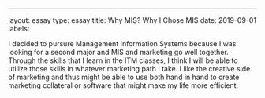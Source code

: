 ---
layout: essay
type: essay
title: Why MIS?
Why I Chose MIS
date: 2019-09-01
labels:


I decided to pursure Management Information Systems because I was looking for a second major and MIS and marketing go well together. Through the skills that I learn in the ITM classes, I think I will be able to utilize those skills in whatever marketing path I take. I like the creative side of marketing and thus might be able to use both hand in hand to create marketing collateral or software that might make my life more efficient. 


